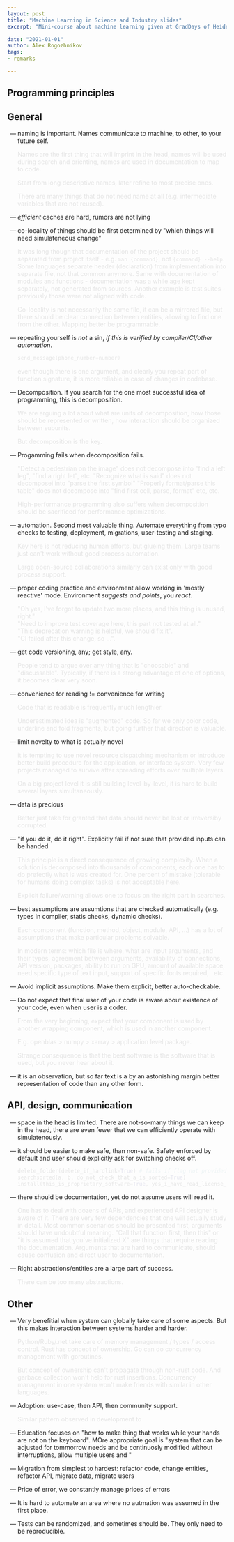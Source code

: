 ```yaml
---
layout: post
title: "Machine Learning in Science and Industry slides"
excerpt: "Mini-course about machine learning given at GradDays of Heidelberg University"

date: "2021-01-01"
author: Alex Rogozhnikov
tags:
- remarks

---
```


<style>
li::marker {
    content: "— ";
    position: relative;
}
li>* {
    opacity: 0.1;
}

li>*:first-child{
    opacity: 1.0;
}

li:hover > * {
    opacity: 1.0;
}
li {
    /*max-height: 200px;*/
}
li:hover {
    max-height: 1000px;
}
</style>
## Programming principles


## General


- naming is important. Names communicate to machine, to other, to your future self. 

  Names are the first thing that will imprint in the head, names will be used during search and orienting, names are used in documentation to map to code.
  
  Start from long descriptive names, later refine to most precise ones.
  
  There are many things that do not need name at all (e.g. intermediate variables that are not reused).
  
- *efficient* caches are hard, rumors are not lying

- co-locality of things should be first determined by "which things will need simulateneous change"
  
  It was long though that documentation of the project should be separated from project itself - e.g. `man {command}`, not `{command} --help`.
  Some languages separate header (declaration) from implementation into separate file, not that common anymore.
  Same with documentation of modules and functions - documentation was a while age kept separately, not generated from sources.
  Another example is test suites - previously those were not aligned with code.
  
  Co-locality is not necessarily the same file, it can be a mirrored file, but there should be clear connection between entities, allowing to find one from the other. Mapping better be programmable.

- repeating yourself is *not* a sin, *if this is verified by compiler/CI/other automation*.

  ```python 
  send_message(phone_number=number)
  ```
  even though there is one argument, and clearly you repeat part of function signature, it is more reliable in case of changes in codebase.
  
- Decomposition. If you search for the one most successful idea of programming, this is decomposition.

  We are arguing a lot about what are units of decomposition, how those should be represented or written, how interaction should be organized between subunits.
  
  But decomposition is the key.
  
- Progamming fails when decomposition fails. 

  "Detect a pedestrian on the image" does not decompose into "find a left leg", "find a right let", etc.
  "Recognize what is said" does not decomposei into "parse the first symbol"
  "Properly format/parse this table" does not decompose into "find first cell, parse, format"
  etc, etc. 
  
  High-performance programming also suffers when decomposition should be sacrificed for performance optimizations.

- automation. Second most valuable thing. Automate everything from typo checks to testing, deployment, migrations, user-testing and staging.

  Key here is not reducing human efforts, but glueing them. Large teams just can't work without good process automation.
  
  Large open-source collaborations similarly can exist only with good process support.

- proper coding practice and environment allow working in 'mostly reactive' mode. Environment *suggests and points*, you *react*.

  "Oh yes, I've forgot to update two more places, and this thing is unused, right." <br />
  "Need to improve test coverage here, this part not tested at all."<br />
  "This deprecation warning is helpful, we should fix it".<br />
  "CI failed after this change, so ...".<br />

- get code versioning, any; get style, any.

  People tend to argue over any thing that is "choosable" and "discussable". 
  Typically, if there is a strong advantage of one of options, it becomes clear very soon.

- convenience for reading != convenience for writing

  Code that is readable is frequently much lengthier.
  
  Underestimated idea is "augmented" code. So far we only color code, underline and fold fragments, but going further that direction is valuable.

- limit novelty to what is actually novel

  it is tempting to use novel resource dispatching mechanism or introduce better build procedure for the application,
  or interface system. Very few projects managed to survive after spreading efforts over multiple layers.
  
  On a big project level it is still building level-by-level, it is hard to build several layers simultaneously.

- data is precious
  
  Better just take for granted that data should never be lost or irreversiby corrupted.
  
- "if you do it, do it right". Explicitly fail if not sure that provided inputs can be handed

  This principle is a direct consequence of growing complexity. 
  When a solution is decomposed into thousands of components, each one has to do prefectly what is was created for.
  One percent of mistake (tolerable for humans doing complex tasks) is not acceptable here.
  
  Explicit failure/warning allows one to focus on the right part in searches.
  
- best assumptions are assumtions that are checked automatically (e.g. types in compiler, statis checks, dynamic checks).

  Each component (function, method, object, module, API, ...) has a lot of assumptions that make particular problems solvable.
  
  In modern terms: which file is where, what are input arguments, and their types, agreement between arguments, availability of connections, 
  API version, packages, ability to run on GPU, amount of available space, need specific type of text input, support of specific fonts required,   etc. 

- Avoid implicit assumptions. Make them explicit, better auto-checkable.

  
- Do not expect that final user of your code is aware about existence of your code, even when user is a coder.

  From the very beginning, expect that your component is used by another wrapping component, which is used in another component.
  
  E.g. openblas > numpy > xarray > application level package. 
  
  Strange consequence is that the best software is the software that is used, but you never hear about it.
  
- it is an observation, but so far text is a by an astonishing margin better representation of code than any other form.


## API, design, communication


- space in the head is limited. There are not-so-many things we can keep in the head, there are even fewer that we can efficiently operate with simulatenously.

- it should be easier to make safe, than non-safe. Safety enforced by default and user should explicitly ask for switching checks off.

  ```python
  delete_folder(delete_if_hardlink=True) # fails if flag not provided
  searchsorted(a, b, do_not_check_that_a_is_sorted=True)
  install(this_is_proprietary_software=True, yes_i_have_read_license_agreement=True, today='2012/06/02')
  ```

- there should be documentation, yet do not assume users will read it.

  One has to deal with dozens of APIs, and experienced API designer is aware of it.
  There are very few dependencies that one will actually study in detail.
  Most common scenarios should be presented first, arguments should have undoubtful meaning.
  "Call that function first, then this" or "it is assumed that you've initialized X" are things that require reading the documentation. 
  Arguments that are hard to communicate, should cause confusion and direct user to documentation.
  
- Right abstractions/entities are a large part of success.

  There can be too many abstractions.

## Other

- Very benefitial when system can globally take care of some aspects. But this makes interaction between systems harder and harder.

  Python/Ruby/.net take care of memory management / types / access control.
  Rust has concept of ownership.
  Go can do concurrency management with goroutines.
  
  But concept of ownership can't propagate through non-rust code.
  And garbace collection won't help for rust insertions.
  Concurrency management in one system won't make friends with similar in other languages.
  
  
- Adoption: use-case, then API, then community support.

  Similar pattern observed in development to 

- Education focuses on "how to make thing that works while your hands are not on the keyboard".
  MOre appropriate goal is "system that can be adjusted for tommorrow needs and be continuosly modified without interruptions, allow multiple users and "

- Migration from simplest to hardest: refactor code, change entities, refactor API, migrate data, migrate users

- Price of error, we constantly manage prices of errors

- It is hard to automate an area where no autmation was assumed in the first place.

- Tests can be randomized, and sometimes should be. They only need to be reproducible.


<!---
- dependency management
- environments

--->
